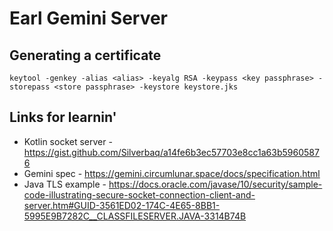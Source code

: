 # Earl Gemini Server

## Generating a certificate
```
keytool -genkey -alias <alias> -keyalg RSA -keypass <key passphrase> -storepass <store passphrase> -keystore keystore.jks
```
## Links for learnin'
- Kotlin socket server - https://gist.github.com/Silverbaq/a14fe6b3ec57703e8cc1a63b59605876
- Gemini spec - https://gemini.circumlunar.space/docs/specification.html
- Java TLS example - https://docs.oracle.com/javase/10/security/sample-code-illustrating-secure-socket-connection-client-and-server.htm#GUID-3561ED02-174C-4E65-8BB1-5995E9B7282C__CLASSFILESERVER.JAVA-3314B74B